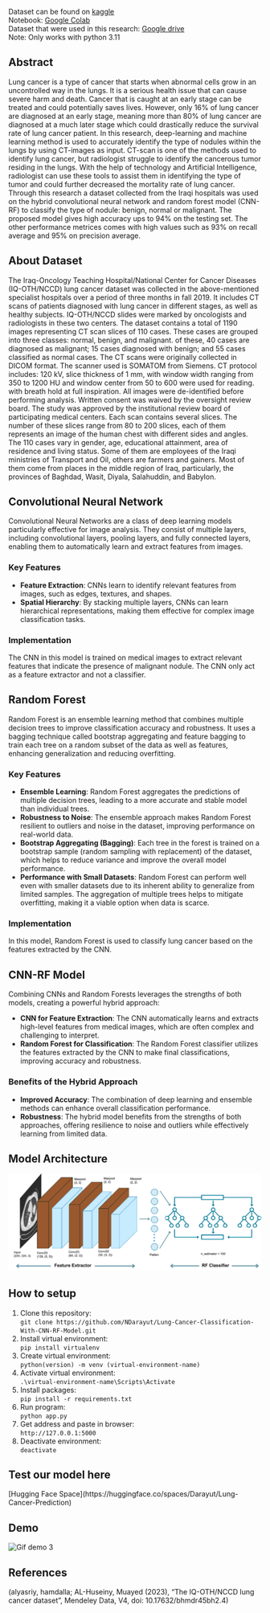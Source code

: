 Dataset can be found on [kaggle](https://www.kaggle.com/datasets/hamdallak/the-iqothnccd-lung-cancer-dataset)   
Notebook: [Google Colab](https://drive.google.com/file/d/1qzl51JJZ19glgs6r2TXPL3mOHNOHfodG/view?usp=sharing)  
Dataset that were used in this research: [Google drive](https://drive.google.com/drive/folders/1RxW7MIiroNeksh-AmE8uLSxF6UbX9mLl?usp=sharing)  
Note: Only works with python 3.11

<h2>Abstract </h2>   
Lung cancer is a type of cancer that starts when abnormal cells grow in an uncontrolled way in the lungs. It is a serious health issue that can cause severe harm and death. Cancer that is caught at an early stage can be treated and could potentially saves lives. However, only 16% of lung cancer are diagnosed at an early stage, meaning more than 80% of lung cancer are diagnosed at a much later stage which could drastically reduce the survival rate of lung cancer patient. In this research, deep-learning and machine learning method is used to accurately identify the type of nodules within the lungs by using CT-images as input. CT-scan is one of the methods used to identify lung cancer, but radiologist struggle to identify the cancerous tumor residing in the lungs. With the help of technology and Artificial Intelligence, radiologist can use these tools to assist them in identifying the type of tumor and could further decreased the mortality rate of lung cancer. Through this research a dataset collected from the Iraqi hospitals was used on the hybrid convolutional neural network and random forest model (CNN-RF) to classify the type of nodule: benign, normal or malignant. The proposed model gives high accuracy ups to 94% on the testing set. The other performance metrices comes with high values such as 93% on recall average and 95% on precision average.   
<h2>About Dataset</h2>   
The Iraq-Oncology Teaching Hospital/National Center for Cancer Diseases (IQ-OTH/NCCD) lung cancer dataset was collected in the above-mentioned specialist hospitals over a period of three months in fall 2019. It includes CT scans of patients diagnosed with lung cancer in different stages, as well as healthy subjects. IQ-OTH/NCCD slides were marked by oncologists and radiologists in these two centers. The dataset contains a total of 1190 images representing CT scan slices of 110 cases. These cases are grouped into three classes: normal, benign, and malignant. of these, 40 cases are diagnosed as malignant; 15 cases diagnosed with benign; and 55 cases classified as normal cases. The CT scans were originally collected in DICOM format. The scanner used is SOMATOM from Siemens. CT protocol includes: 120 kV, slice thickness of 1 mm, with window width ranging from 350 to 1200 HU and window center from 50 to 600 were used for reading. with breath hold at full inspiration. All images were de-identified before performing analysis. Written consent was waived by the oversight review board. The study was approved by the institutional review board of participating medical centers. Each scan contains several slices. The number of these slices range from 80 to 200 slices, each of them represents an image of the human chest with different sides and angles. The 110 cases vary in gender, age, educational attainment, area of residence and living status. Some of them are employees of the Iraqi ministries of Transport and Oil, others are farmers and gainers. Most of them come from places in the middle region of Iraq, particularly, the provinces of Baghdad, Wasit, Diyala, Salahuddin, and Babylon.   
<h2>Convolutional Neural Network</h2>  
Convolutional Neural Networks are a class of deep learning models particularly effective for image analysis. They consist of multiple layers, including convolutional layers, pooling layers, and fully connected layers, enabling them to automatically learn and extract features from images.  
<h3>Key Features</h3>  

- **Feature Extraction**: CNNs learn to identify relevant features from images, such as edges, textures, and shapes.  
- **Spatial Hierarchy**: By stacking multiple layers, CNNs can learn hierarchical representations, making them effective for complex image classification tasks.  
<h3>Implementation</h3>  
The CNN in this model is trained on medical images to extract relevant features that indicate the presence of malignant nodule. The CNN only act as a feature extractor and not a classifier.  
<h2>Random Forest</h2>  
Random Forest is an ensemble learning method that combines multiple decision trees to improve classification accuracy and robustness. It uses a bagging technique called bootstrap aggregating and feature bagging to train each tree on a random subset of the data as well as features, enhancing generalization and reducing overfitting.  
<h3>Key Features</h3>  

- **Ensemble Learning**: Random Forest aggregates the predictions of multiple decision trees, leading to a more accurate and stable model than individual trees.  
- **Robustness to Noise**: The ensemble approach makes Random Forest resilient to outliers and noise in the dataset, improving performance on real-world data.  
- **Bootstrap Aggregating (Bagging)**: Each tree in the forest is trained on a bootstrap sample (random sampling with replacement) of the dataset, which helps to reduce variance and improve the overall model performance.
- **Performance with Small Datasets**: Random Forest can perform well even with smaller datasets due to its inherent ability to generalize from limited samples. The aggregation of multiple trees helps to mitigate overfitting, making it a viable option when data is scarce.
<h3>Implementation</h3>  
In this model, Random Forest is used to classify lung cancer based on the features extracted by the CNN.  
<h2>CNN-RF Model</h2>  
Combining CNNs and Random Forests leverages the strengths of both models, creating a powerful hybrid approach:  

- **CNN for Feature Extraction**: The CNN automatically learns and extracts high-level features from medical images, which are often complex and challenging to interpret.  
- **Random Forest for Classification**: The Random Forest classifier utilizes the features extracted by the CNN to make final classifications, improving accuracy and robustness.
<h3>Benefits of the Hybrid Approach</h3>  

- **Improved Accuracy**: The combination of deep learning and ensemble methods can enhance overall classification performance.  
- **Robustness**: The hybrid model benefits from the strengths of both approaches, offering resilience to noise and outliers while effectively learning from limited data.  
<h2>Model Architecture</h2>  

![cnn-rf architecture](CNN-RF-Schematic.png)

<h2>How to setup</h2>  

1. Clone this repository:  
```git clone https://github.com/NDarayut/Lung-Cancer-Classification-With-CNN-RF-Model.git```  
2. Install virtual environment:  
<code>pip install virtualenv</code>
3. Create virtual environment:  
<code>python(version) -m venv (virtual-environment-name)</code>  
4. Activate virtual environment:  
<code>.\virtual-environment-name\Scripts\Activate</code>  
5. Install packages:  
<code>pip install -r requirements.txt </code>  
6. Run program:  
<code>python app.py</code>  
7. Get address and paste in browser:  
```http://127.0.0.1:5000```  
8. Deactivate environment:  
<code>deactivate</code>  
<h2>Test our model here</h2>  
[Hugging Face Space](https://huggingface.co/spaces/Darayut/Lung-Cancer-Prediction)
<h2>Demo</h2>  

![Gif demo 3](https://github.com/user-attachments/assets/919769c6-7ae3-488a-9a29-109a0519d052)

<h2>References</h2>   
(alyasriy, hamdalla; AL-Huseiny, Muayed (2023), “The IQ-OTH/NCCD lung cancer dataset”, Mendeley Data, V4, doi: 10.17632/bhmdr45bh2.4)   
